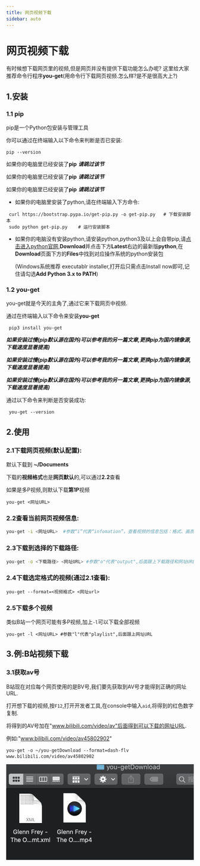 ```yaml
---
title: 网页视频下载
sidebar: auto
---
```

# 网页视频下载
有时候想下载网页里的视频,但是网页并没有提供下载功能怎么办呢?
这里给大家推荐命令行程序**you-get**(用命令行下载网页视频.怎么样?是不是很高大上?)



## 1.安装
### 1.1 pip
pip是一个Python包安装与管理工具

你可以通过在终端输入以下命令来判断是否已安装:

```
pip --version
```
如果你的电脑里已经安装了**pip** ***请跳过该节***

如果你的电脑里已经安装了**pip** ***请跳过该节***

如果你的电脑里已经安装了**pip** ***请跳过该节***



- 如果你的电脑里安装了python,请在终端输入下方命令:
```
 curl https://bootstrap.pypa.io/get-pip.py -o get-pip.py   # 下载安装脚本
 sudo python get-pip.py    # 运行安装脚本
```

- 如果你的电脑没有安装python,请安装python,python3及以上会自带pip,请[点击进入python官网](https://www.python.org),**Download**并点击下方**Latest**右边的最新版**python**,在**Download**页面下方的**Files**中找到对应操作系统的python安装包

  (Windows系统推荐 executablr installer,打开后只需点击Install now即可,记住请勾选**Add Python 3.x  to PATH**)



### 1.2 you-get

you-get就是今天的主角了,通过它来下载网页中视频.

通过在终端输入以下命令来安装**you-get**

```
 pip3 install you-get
```

***如果安装过慢(pip默认源在国外)可以参考我的另一篇文章,更换pip为国内镜像源,下载速度显著提高)***

***如果安装过慢(pip默认源在国外)可以参考我的另一篇文章,更换pip为国内镜像源,下载速度显著提高)***

***如果安装过慢(pip默认源在国外)可以参考我的另一篇文章,更换pip为国内镜像源,下载速度显著提高)***

通过以下命令来判断是否安装成功:

```
 you-get --version
```



## 2.使用

### 2.1下载网页视频(默认配置):
默认下载到 **~/Documents**

下载的**视频格式**也是**网页默认**的,可以通过**2.2**查看

如果是多P视频,则默认下载**第1P**视频

```
you-get <网址URL>
```

### 2.2查看当前网页视频信息:

```zsh
you-get -i <网址URL>  #参数“i”代表“infomation”，查看视频的信息包括：格式、画质、大小等
```

### 2.3下载到选择的下载路径:

```zsh
you-get -o <下载路径> <网址URL> #参数"o"代表"output",后面跟上下载路径和网址URL
```

### 2.4下载选定格式的视频(通过2.1查看):

```
you-get --format=<视频格式> <网址url>
```

### 2.5下载多个视频

类似B站一个网页可能有多P视频,加上`-l`可以下载全部视频

```
you-get -l <网址URL> #参数"l"代表"playlist",后面跟上网址URL
```

## 3.例:B站视频下载

### 3.1获取av号

B站现在对应每个网页使用的是BV号,我们要先获取到AV号才能得到正确的网址URL.

打开想下载的视频,按`F12`,打开开发者工具,在console中输入`aid`,将得到的红色数字复制.

将得到的AV号加在"www.bilibili.com/video/av"后面得到可以下载的网址URL.

例如:"www.bilibili.com/video/av45802902"

```
you-get -o ~/you-getDownload --format=dash-flv www.bilibili.com/video/av45802902
```

![下载](../../.vuepress/public/assets/img/videodownload/1.png)

